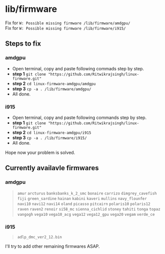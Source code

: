 # lib/firmware
Fix for `W: Possible missing firmware /lib/firmware/amdgpu/`<br>
Fix for `W: Possible missing firmware /lib/firmware/i915/`

## Steps to fix
### amdgpu
- Open terminal, copy and paste following commads step by step.
- **step 1** `git clone "https://github.com/Ritwikrajsingh/linux-firmware.git"`
- **step 2** `cd linux-firmware-amdgpu/amdgpu`
- **step 3** `cp -a . /lib/firmware/amdgpu/`
- All done.
### i915
- Open terminal, copy and paste following commands step by step.
- **step 1** `git clone "https://github.com/Ritwikrajsingh/linux-firmware.git"`
- **step 2** `cd linux-firmware-amdgpu/i915`
- **step 3** `cp -a . /lib/firmware/i915/`
- All done.

Hope now your problem is solved.

## Currently availavle firmwares
### amdgpu
> `amur` `arcturus` `banksbanks_k_2_smc` `bonaire` `carrizo` `dimgrey_cavefish` `fiji` `green_sardine` `hainan` `kabini` `kaveri` `mullins` `navy_flounfer` `navi10` `navi12` `navi14` `oland` `picasso` `pitcairn` `polaris10` `polaris12` `raven` `raven2` `renoir` `si58_mc` `sienna_cichlid` `stoney` `tahiti` `tonga` `topaz` `vangogh` `vega10` `vega10_acg` `vega12` `vega12_gpu` `vega20` `vegam` `verde_ce`
### i915
> `adlp_dmc_ver2_12.bin`

I'll try to add other remaining firmwares ASAP.
